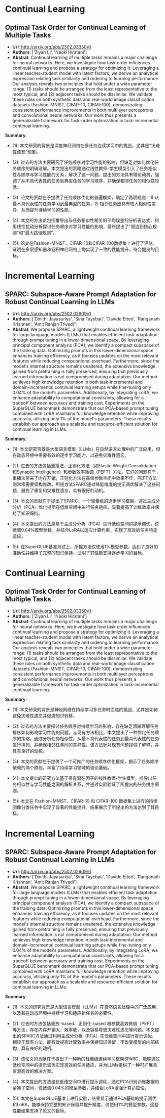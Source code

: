 # Continual Learning
## Optimal Task Order for Continual Learning of Multiple Tasks
- **Url**: http://arxiv.org/abs/2502.03350v1
- **Authors**: ['Ziyan Li', 'Naoki Hiratani']
- **Abstrat**: Continual learning of multiple tasks remains a major challenge for neural networks. Here, we investigate how task order influences continual learning and propose a strategy for optimizing it. Leveraging a linear teacher-student model with latent factors, we derive an analytical expression relating task similarity and ordering to learning performance. Our analysis reveals two principles that hold under a wide parameter range: (1) tasks should be arranged from the least representative to the most typical, and (2) adjacent tasks should be dissimilar. We validate these rules on both synthetic data and real-world image classification datasets (Fashion-MNIST, CIFAR-10, CIFAR-100), demonstrating consistent performance improvements in both multilayer perceptrons and convolutional neural networks. Our work thus presents a generalizable framework for task-order optimization in task-incremental continual learning.


**Summary**: 

- (1): 本文研究的背景是深度神经网络在多任务连续学习中的挑战，尤其是"灾难性遗忘"现象。

- (2): 过去的方法主要研究了任务顺序对学习性能的影响，但缺乏对如何优化任务顺序的明确理解。本文提出的策略通过线性教师-学生模型引入了任务相似性与顺序与学习性能的关系，解决了这一问题。提出的方法具有理论动机，强调了从不具代表性的任务到典型任务的学习顺序，并确保相邻任务的相似性较低。

- (3): 论文的贡献在于提供了任务顺序优化的普遍框架，确定了两项规则：1) 从最不具代表性的任务学习到最典型的任务，2) 相邻任务应具有较大相似性差异，从而提升持续学习的性能。

- (4): 本文的方法论包括推导出与任务相似性相关的平均误差的分析表达式，利用线性扰动分析探讨任务顺序对学习性能的影响，最终提出了"周边到核心规则"和"最大路径规则"。

- (5): 论文在Fashion-MNIST、CIFAR-10和CIFAR-100数据集上进行了评估，证明在多层感知器和卷积神经网络上均实现了一致的性能提升，符合提出的目标。


# Incremental Learning
## SPARC: Subspace-Aware Prompt Adaptation for Robust Continual Learning in LLMs
- **Url**: http://arxiv.org/abs/2502.02909v1
- **Authors**: ['Dinithi Jayasuriya', 'Sina Tayebati', 'Davide Ettori', 'Ranganath Krishnan', 'Amit Ranjan Trivedi']
- **Abstrat**: We propose SPARC, a lightweight continual learning framework for large language models (LLMs) that enables efficient task adaptation through prompt tuning in a lower-dimensional space. By leveraging principal component analysis (PCA), we identify a compact subspace of the training data. Optimizing prompts in this lower-dimensional space enhances training efficiency, as it focuses updates on the most relevant features while reducing computational overhead. Furthermore, since the model's internal structure remains unaltered, the extensive knowledge gained from pretraining is fully preserved, ensuring that previously learned information is not compromised during adaptation. Our method achieves high knowledge retention in both task-incremental and domain-incremental continual learning setups while fine-tuning only 0.04% of the model's parameters. Additionally, by integrating LoRA, we enhance adaptability to computational constraints, allowing for a tradeoff between accuracy and training cost. Experiments on the SuperGLUE benchmark demonstrate that our PCA-based prompt tuning combined with LoRA maintains full knowledge retention while improving accuracy, utilizing only 1% of the model's parameters. These results establish our approach as a scalable and resource-efficient solution for continual learning in LLMs.


**Summary**: 

- (1): 本文研究背景是大型语言模型（LLMs）在自然语言处理中的广泛应用，但在动态环境中需要有效的逐步学习能力，以避免灾难性遗忘。

- (2): 过去的方法包括重播法、正则化方法（如Elastic Weight Consolidation和Synaptic Intelligence）和参数效率微调（PEFT）方法。它们的问题在于，重播法带来了内存开销，正则化方法在高维参数空间中效果不佳，PEFT方法则常常需要架构修改。所提方法SPARC通过降低维度的提示调优解决了这些问题，避免了重复和灾难性遗忘，具有很好的动机。

- (3): 本文的贡献在于提出了SPARC，一个轻量级的逐步学习框架，通过主成分分析（PCA）优化提示在低维空间中进行任务适应，显著提高了训练效率并保持了知识保持。

- (4): 本文提出的方法是基于主成分分析（PCA）进行低维空间的提示调优，仅微调0.04%模型参数，并结合LoRA以适应计算约束，实现了高效的任务特定适应。

- (5): 在SuperGLUE基准测试上，所提方法仅使用1%模型参数，达到了良好的准确性并维持了完整的知识保持，证明了其性能支持逐步学习的目标。

# Continual Learning
## Optimal Task Order for Continual Learning of Multiple Tasks
- **Url**: http://arxiv.org/abs/2502.03350v1
- **Authors**: ['Ziyan Li', 'Naoki Hiratani']
- **Abstrat**: Continual learning of multiple tasks remains a major challenge for neural networks. Here, we investigate how task order influences continual learning and propose a strategy for optimizing it. Leveraging a linear teacher-student model with latent factors, we derive an analytical expression relating task similarity and ordering to learning performance. Our analysis reveals two principles that hold under a wide parameter range: (1) tasks should be arranged from the least representative to the most typical, and (2) adjacent tasks should be dissimilar. We validate these rules on both synthetic data and real-world image classification datasets (Fashion-MNIST, CIFAR-10, CIFAR-100), demonstrating consistent performance improvements in both multilayer perceptrons and convolutional neural networks. Our work thus presents a generalizable framework for task-order optimization in task-incremental continual learning.


**Summary**: 

- (1): 本文研究的背景是神经网络在持续学习多任务时面临的挑战，尤其是如何避免灾难性遗忘并促进知识转移。

- (2): 过去的方法主要探讨任务顺序对持续学习的影响，存在缺乏清晰理解任务排序如何影响学习性能的问题。与现有方法相比，本文提出了一种优化任务顺序的策略，通过分析任务相似性，从最不具代表性的任务到最具代表性的任务进行排列，并确保相邻任务间的差异性。该方法针对现有问题提供了解释，并具有良好的动机。

- (3): 本文的贡献在于提供了一个可推广的任务顺序优化框架，揭示了任务顺序依赖的两个原则，丰富了持续学习领域的理论基础。

- (4): 本文提出的研究方法基于带有潜在因子的线性教师-学生模型，推导出任务相似性与学习性能之间的解析关系，并通过实验验证了所提出的任务排序原则。

- (5): 本文在 Fashion-MNIST、CIFAR-10 和 CIFAR-100 数据集上进行的持续图像分类任务中实现了显著的性能提升，结果展示了所提出的方法达到了其目标。


# Incremental Learning
## SPARC: Subspace-Aware Prompt Adaptation for Robust Continual Learning in LLMs
- **Url**: http://arxiv.org/abs/2502.02909v1
- **Authors**: ['Dinithi Jayasuriya', 'Sina Tayebati', 'Davide Ettori', 'Ranganath Krishnan', 'Amit Ranjan Trivedi']
- **Abstrat**: We propose SPARC, a lightweight continual learning framework for large language models (LLMs) that enables efficient task adaptation through prompt tuning in a lower-dimensional space. By leveraging principal component analysis (PCA), we identify a compact subspace of the training data. Optimizing prompts in this lower-dimensional space enhances training efficiency, as it focuses updates on the most relevant features while reducing computational overhead. Furthermore, since the model's internal structure remains unaltered, the extensive knowledge gained from pretraining is fully preserved, ensuring that previously learned information is not compromised during adaptation. Our method achieves high knowledge retention in both task-incremental and domain-incremental continual learning setups while fine-tuning only 0.04% of the model's parameters. Additionally, by integrating LoRA, we enhance adaptability to computational constraints, allowing for a tradeoff between accuracy and training cost. Experiments on the SuperGLUE benchmark demonstrate that our PCA-based prompt tuning combined with LoRA maintains full knowledge retention while improving accuracy, utilizing only 1% of the model's parameters. These results establish our approach as a scalable and resource-efficient solution for continual learning in LLMs.


**Summary**: 

- (1): 本文的研究背景是大型语言模型（LLMs）在自然语言处理中的广泛应用，以及其在动态环境中持续学习和适应新任务的必要性。

- (2): 过去的方法包括重放-based、正则化-based 和参数高效微调（PEFT）等方法，存在内存开销大、效率低，以及容易导致灾难性遗忘等问题。本文提出的SPARC方法通过利用主成分分析（PCA）在低维空间中进行提示调优，相较于现有方法，能有效提高计算效率并保持知识保留，不改变模型的内部结构，具有良好的动机。

- (3): 该论文的贡献在于提出了一种新的轻量级连续学习框架SPARC，能够通过低维空间中的提示调优实现高效的任务适应，并为LLMs提供了一种可扩展且资源高效的解决方案。

- (4): 本文提出的方法是在低维空间中进行提示调优，通过PCA识别训练数据的紧凑子空间，仅微调0.04%的模型参数，并结合LoRA增强计算适应性。

- (5): 本文在SuperGLUE基准上进行实验，结果显示通过PCA基础的提示调优和LoRA，能够保持完整的知识保留并提升精度，仅使用1%的模型参数。这些性能结果支持了论文的目标。

